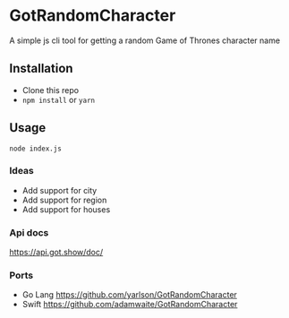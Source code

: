 # GotRandomCharacter
A simple js cli tool for getting a random Game of Thrones character name

## Installation
- Clone this repo
-  `npm install` or `yarn`

## Usage
`node index.js`

### Ideas
- Add support for city
- Add support for region
- Add support for houses

### Api docs
https://api.got.show/doc/

### Ports
- Go Lang https://github.com/yarlson/GotRandomCharacter
- Swift https://github.com/adamwaite/GotRandomCharacter
